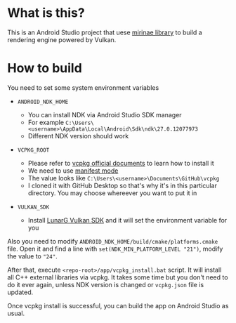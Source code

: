 # What is this?

This is an Android Studio project that uese [mirinae library](https://github.com/SausageTaste/mirinae) to build a rendering engine powered by Vulkan.

# How to build

You need to set some system environment variables

* `ANDROID_NDK_HOME`
  * You can install NDK via Android Studio SDK manager
  * For example `C:\Users\<username>\AppData\Local\Android\Sdk\ndk\27.0.12077973`
  * Different NDK version should work

* `VCPKG_ROOT`
  * Please refer to [vcpkg official documents](https://learn.microsoft.com/en-us/vcpkg/get_started/overview) to learn how to install it
  * We need to use [manifest mode](https://learn.microsoft.com/en-us/vcpkg/concepts/manifest-mode)
  * The value looks like `C:\Users\<username>\Documents\GitHub\vcpkg`
  * I cloned it with GitHub Desktop so that's why it's in this particular directory.
    You may choose whereever you want to put it in
 
* `VULKAN_SDK`
  * Install [LunarG Vulkan SDK](https://vulkan.lunarg.com/) and it will set the environment variable for you

Also you need to modify `ANDROID_NDK_HOME/build/cmake/platforms.cmake` file.
Open it and find a line with `set(NDK_MIN_PLATFORM_LEVEL "21")`, modify the value to `"24"`.

After that, execute `<repo-root>/app/vcpkg_install.bat` script.
It will install all C++ external libraries via vcpkg.
It takes some time but you don't need to do it ever again, unless NDK version is changed or `vcpkg.json` file is updated.

Once vcpkg install is successful, you can build the app on Android Studio as usual.
